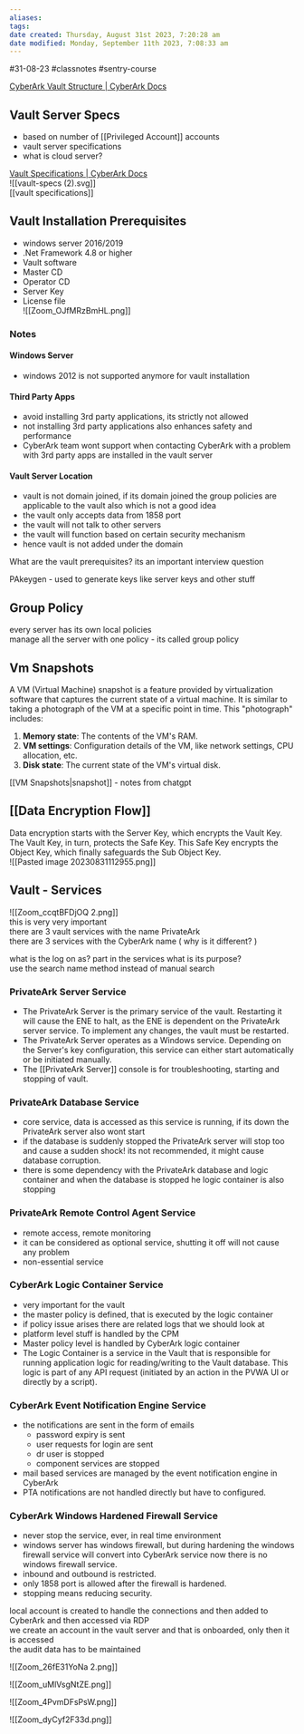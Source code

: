 ```yaml
---
aliases: 
tags: 
date created: Thursday, August 31st 2023, 7:20:28 am
date modified: Monday, September 11th 2023, 7:08:33 am
---
```

#31-08-23 #classnotes #sentry-course 

[CyberArk Vault Structure | CyberArk Docs](https://docs.cyberark.com/PAS/latest/en/Content/PASIMP/CyberArk-Vault-Structure.htm?tocpath=Administrator%7CComponents%7CDigital%20Vault%7CAdvanced%20Digital%20Vault%20Environment%7CCyberArk%20Vault%20Structure%7C_____0)

## Vault Server Specs

- based on number of [[Privileged Account]] accounts  
- vault server specifications  
- what is cloud server?

[Vault Specifications | CyberArk Docs](https://docs.cyberark.com/PAS/Latest/en/Content/PASREF/Vault%20Specifications.htm)  
![[vault-specs (2).svg]]  
[[vault specifications]]

## Vault Installation Prerequisites

- windows server 2016/2019
- .Net Framework 4.8 or higher
- Vault software
- Master CD
- Operator CD
- Server Key
- License file  
![[Zoom_OJfMRzBmHL.png]]  

### Notes

#### Windows Server

- windows 2012 is not supported anymore for vault installation 

#### Third Party Apps

- avoid installing 3rd party applications, its strictly not allowed  
- not installing 3rd party applications also enhances safety and performance  
- CyberArk team wont support when contacting CyberArk with a problem with 3rd party apps are installed in the vault server

#### Vault Server Location

- vault is not domain joined, if its domain joined the group policies are applicable to the vault also which is not a good idea  
- the vault only accepts data from 1858 port  
- the vault will not talk to other servers  
- the vault will function based on certain security mechanism  
- hence vault is not added under the domain

What are the vault prerequisites? its an important interview question

PAkeygen - used to generate keys like server keys and other stuff

## Group Policy

every server has its own local policies  
manage all the server with one policy - its called group policy

## Vm Snapshots

A VM (Virtual Machine) snapshot is a feature provided by virtualization software that captures the current state of a virtual machine. It is similar to taking a photograph of the VM at a specific point in time. This "photograph" includes:

1. **Memory state**: The contents of the VM's RAM.
2. **VM settings**: Configuration details of the VM, like network settings, CPU allocation, etc.
3. **Disk state**: The current state of the VM's virtual disk.  

[[VM Snapshots|snapshot]] - notes from chatgpt

## [[Data Encryption Flow]]

Data encryption starts with the Server Key, which encrypts the Vault Key. The Vault Key, in turn, protects the Safe Key. This Safe Key encrypts the Object Key, which finally safeguards the Sub Object Key.  
![[Pasted image 20230831112955.png]]

## Vault - Services

![[Zoom_ccqtBFDjOQ 2.png]]  
this is very very important  
there are 3 vault services with the name PrivateArk  
there are 3 services with the CyberArk name ( why is it different? )

what is the log on as? part in the services what is its purpose?  
use the search name method instead of manual search

### PrivateArk Server Service

- The PrivateArk Server is the primary service of the vault. Restarting it will cause the ENE to halt, as the ENE is dependent on the PrivateArk server service. To implement any changes, the vault must be restarted.
- The PrivateArk Server operates as a Windows service. Depending on the Server's key configuration, this service can either start automatically or be initiated manually.
- The [[PrivateArk Server]] console is for troubleshooting, starting and stopping of vault.

### PrivateArk Database Service

- core service, data is accessed as this service is running, if its down the PrivateArk server also wont start
- if the database is suddenly stopped the PrivateArk server will stop too and cause a sudden shock! its not recommended, it might cause database corruption.
- there is some dependency with the PrivateArk database and logic container and when the database is stopped he logic container is also stopping

### PrivateArk Remote Control Agent Service

- remote access, remote monitoring
- it can be considered as optional service, shutting it off will not cause any problem
- non-essential service

### CyberArk Logic Container Service

- very important for the vault
- the master policy is defined, that is executed by the logic container
- if policy issue arises there are related logs that we should look at
- platform level stuff is handled by the CPM
- Master policy level is handled by CyberArk logic container
- The Logic Container is a service in the Vault that is responsible for running application logic for reading/writing to the Vault database. This logic is part of any API request (initiated by an action in the PVWA UI or directly by a script).

### CyberArk Event Notification Engine Service

- the notifications are sent in the form of emails
    - password expiry is sent
    - user requests for login are sent
    - dr user is stopped
    - component services are stopped
- mail based services are managed by the event notification engine in CyberArk
- PTA notifications are not handled directly but have to configured.

### CyberArk Windows Hardened Firewall Service

- never stop the service, ever, in real time environment
- windows server has windows firewall, but during hardening the windows firewall service will convert into CyberArk service now there is no windows firewall service.
- inbound and outbound is restricted.
- only 1858 port is allowed after the firewall is hardened.
- stopping means reducing security.


local account is created to handle the connections and then added to CyberArk and then accessed via RDP  
we create an account in the vault server and that is onboarded, only then it is accessed  
the audit data has to be maintained


![[Zoom_26fE31YoNa 2.png]]

![[Zoom_uMlVsgNtZE.png]]



![[Zoom_4PvmDFsPsW.png]]



![[Zoom_dyCyf2F33d.png]]